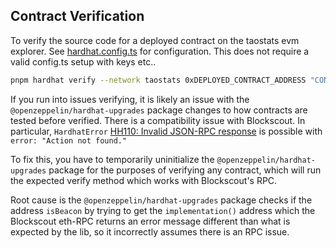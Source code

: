 ## Contract Verification
To verify the source code for a deployed contract on the taostats evm explorer. See [hardhat.config.ts](./hardhat.config.ts) for configuration. This does not require a valid config.ts setup with keys etc..

```bash
pnpm hardhat verify --network taostats 0xDEPLOYED_CONTRACT_ADDRESS "CONSTRUCTOR_PARAM_0" "CONSTRUCTOR_PARAM_1"
```

If you run into issues verifying, it is likely an issue with the `@openzeppelin/hardhat-upgrades` package changes to how contracts are tested before verified. There is a compatibility issue with Blockscout.
In particular, `HardhatError` [HH110: Invalid JSON-RPC response](https://v2.hardhat.org/hardhat-runner/docs/errors#HH110) is possible with `error: "Action not found."`

To fix this, you have to temporarily uninitialize the `@openzeppelin/hardhat-upgrades` package for the purposes of verifying any contract, which will run the expected verify method which works with Blockscout's RPC.

Root cause is the `@openzeppelin/hardhat-upgrades` package checks if the address `isBeacon` by trying to get the `implementation()` address which the Blockscout eth-RPC returns an error message different than what is expected by the lib, so it incorrectly assumes there is an RPC issue.
